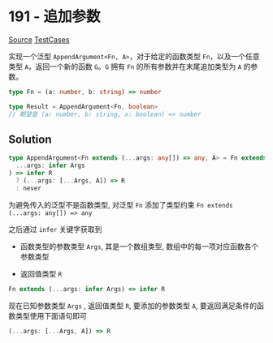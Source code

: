 # 191 - 追加参数

[Source](https://github.com/lybenson/ts-checker/blob/master/src/191-medium-append-argument/template.ts) [TestCases](https://github.com/lybenson/ts-checker/blob/master/src/191-medium-append-argument/test-cases.ts)

实现一个泛型 `AppendArgument<Fn, A>`，对于给定的函数类型 `Fn`，以及一个任意类型 `A`，返回一个新的函数 `G`。`G` 拥有 `Fn` 的所有参数并在末尾追加类型为 `A` 的参数。

```typescript
type Fn = (a: number, b: string) => number

type Result = AppendArgument<Fn, boolean>
// 期望是 (a: number, b: string, x: boolean) => number
```

## Solution

```ts
type AppendArgument<Fn extends (...args: any[]) => any, A> = Fn extends (
  ...args: infer Args
) => infer R
  ? (...args: [...Args, A]) => R
  : never
```

为避免传入的泛型不是函数类型, 对泛型 `Fn` 添加了类型约束 `Fn extends (...args: any[]) => any`

之后通过 `infer` 关键字获取到

- 函数类型的参数类型 `Args`, 其是一个数组类型, 数组中的每一项对应函数各个参数类型

- 返回值类型 `R`

```ts
Fn extends (...args: infer Args) => infer R
```

现在已知参数类型 `Args` , 返回值类型 `R`, 要添加的参数类型 `A`, 要返回满足条件的函数类型使用下面语句即可

```javascript
(...args: [...Args, A]) => R
```
